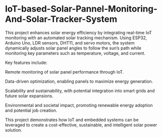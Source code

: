 # IoT-based-Solar-Pannel-Monitoring-And-Solar-Tracker-System
This project enhances solar energy efficiency by integrating real-time IoT monitoring with an automated solar tracking mechanism. Using ESP32, Arduino Uno, LDR sensors, DHT11, and servo motors, the system dynamically adjusts solar panel angles to follow the sun’s path while monitoring key parameters such as temperature, voltage, and current.

Key features include:

Remote monitoring of solar panel performance through IoT.

Data-driven optimization, enabling panels to maximize energy generation.

Scalability and sustainability, with potential integration into smart grids and future solar expansions.

Environmental and societal impact, promoting renewable energy adoption and potential job creation.

This project demonstrates how IoT and embedded systems can be leveraged to create a cost-effective, sustainable, and intelligent solar power solution.
